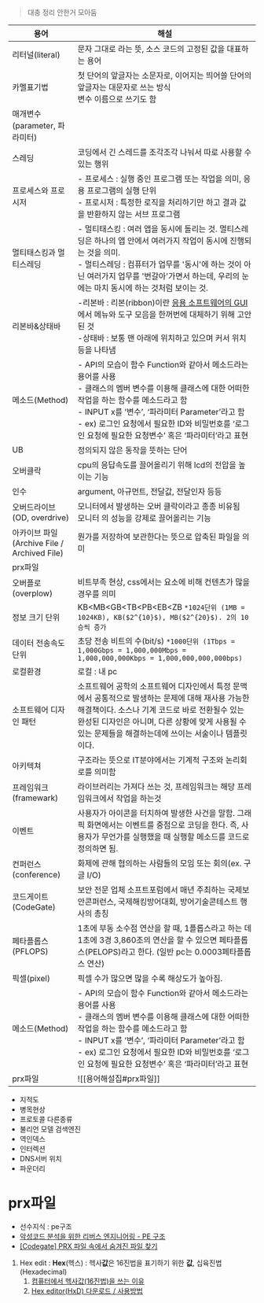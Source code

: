 
> 대충 정리 안한거 모아둠 


| 용어                                             | 해설                                                                                                                                                                                                                                                                                                                              |
| ------------------------------------------------ | --------------------------------------------------------------------------------------------------------------------------------------------------------------------------------------------------------------------------------------------------------------------------------------------------------------------------------- |
| 리터널<wbr>(literal)                             | 문자 그대로 라는 뜻, 소스 코드의 고정된 값을 대표하는 용어                                                                                                                                                                                                                                                                        |
| 카멜표기법                                       | 첫 단어의 앞글자는 소문자로, 이어지는 띄어쓸 단어의 앞글자는 대문자로 쓰는 방식 <br> 변수 이름으로 쓰기도 함                                                                                                                                                                                                                      |
| 매개변수<wbr>(parameter, 파라미터)               |                                                                                                                                                                                                                                                                                                                                   |
| 스레딩                                           | 코딩에서 긴 스레드를 조각조각 나눠서 따로 사용할 수 있는 행위                                                                                                                                                                                                                                                                     |
| 프로세스와 프로시저                              | - 프로세스 : 실행 중인 프로그램 또는 작업을 의미, 응용 프로그램의 실행 단위 <br>- 프로시저 : 특정한 로직을 처리하기만 하고 결과 값을 반환하지 않는 서브 프로그램                                                                                                                                                                  |
| 멀티태스킹과 멀티스레딩                          | - 멀티태스킹 : 여러 앱을 동시에 돌리는 것. 멀티스레딩은 하나의 앱 안에서 여러가지 작업이 동시에 진행되는 것을 의미.   <br> - 멀티스레딩 : 컴퓨터가 업무를 '동시'에 하는 것이 아닌 여러가지 업무를 '번갈아'가면서 하는데, 우리의 눈에는 마치 동시에 하는 것처럼 보이는 것.                                                         |
| 리본바&상태바                                    | -리본바 : 리본(ribbon)이란 [응용 소프트웨어의 GUI](https://ko.wikipedia.org/wiki/%EC%9D%91%EC%9A%A9_%EC%86%8C%ED%94%84%ED%8A%B8%EC%9B%A8%EC%96%B4)에서 메뉴와 도구 모음을 한꺼번에 대체하기 위해 고안된 것  <br>-상태바 : 보통 맨 아래에 위치하고 있으며 커서 위치 등을 나타냄                                                    |
| 메소드<wbr>(Method)                              | - API의 모습이 함수 Function와 같아서 메소드라는 용어를 사용 <br>- 클래스의 멤버 변수를 이용해 클래스에 대한 어떠한 작업을 하는 함수를 메소드라고 함      <br> - INPUT x를 ’변수’, ‘파라미터 Parameter’라고 함          <br>- ex) 로그인 요청에서 필요한 ID와 비밀번호를 ‘로그인 요청에 필요한 요청변수’ 혹은 ‘파라미터’라고 표현 |
| UB                                               | 정의되지 않은 동작을 뜻하는 단어                                                                                                                                                                                                                                                                                                  |
| 오버클락                                         | cpu의 응답속도를 끌어올리기 위해 lcd의 전압을 높이는 기능                                                                                                                                                                                                                                                                         |
| 인수                                             | argument, 아규먼트, 전달값, 전달인자 등등                                                                                                                                                                                                                                                                                         |
| 오버드라이브<wbr>(OD, overdrive)                 | 모니터에서 발생하는 오버 클락이라고 종종 비유됨<br>모니터 의 성능을 강제로 끌어올리는 기능                                                                                                                                                                                                                                        |
| 아카이브 파일<wbr>(Archive File / Archived File) | 뭔가를 저장하여 보관한다는 뜻으로 압축된 파일을 의미                                                                                                                                                                                                                                                                              |
| prx파일                                          |                                                                                                                                                                                                                                                                                                                                   |
| 오버플로<wbr>(overplow)                          | 비트부족 현상, css에서는 요소에 비해 컨텐츠가 많을 경우를 의미                                                                                                                                                                                                                                                                    |
| 정보 크기 단위                                   | KB<MB<GB<TB<PB<EB<ZB `*1024단위 (1MB = 1024KB), KB($2^{10}$), MB($2^{20}$). 2의 10승씩 증가`                                                                                                                                                                                                                                      |
| 데이터 전송속도 단위                             | 초당 전송 비트의 수(bit/s) `*1000단위 (1Tbps = 1,000Gbps = 1,000,000Mbps = 1,000,000,000Kbps = 1,000,000,000,000bps)`                                                                                                                                                                                                             |
| 로컬환경                                         | 로컬 : 내 pc                                                                                                                                                                                                                                                                                                                      |
| 소프트웨어 디자인 패턴                           | 소프트웨어 공학의 소프트웨어 디자인에서 특정 문맥에서 공통적으로 발생하는 문제에 대해 재사용 가능한 해결책이다. 소스나 기계 코드로 바로 전환될수 있는 완성된 디자인은 아니며, 다른 상황에 맞게 사용될 수 있는 문제들을 해결하는데에 쓰이는 서술이나 템플릿이다.                                                                   |
| 아키텍쳐                                         | 구조라는 뜻으로 IT분야에서는 기계적 구조와 논리회로를 의미함                                                                                                                                                                                                                                                                      |
| 프레임워크 (framewark)                           | 라이브러리는 가져다 쓰는 것, 프레임워크는 해당 프레임워크에서 작업을 하는것                                                                                                                                                                                                                                                       |
| 이벤트                                           | 사용자가 아이콘을 터치하여 발생한 사건을 말함. 그래픽 화면에서는 이벤트를 중점으로 코딩을 한다. 즉, 사용자가 무언가를 실행했을 때 실행할 메소드를 코드로 정의하면 됨.                                                                                                                                                             |
| 컨퍼런스(conference)                             | 화제에 관해 협의하는 사람들의 모임 또는 회의(ex. 구글 I/O)                                                                                                                                                                                                                                                                        |
| 코드게이트(CodeGate)                             | 보안 전문 업체 소프트포럼에서 매년 주최하는 국제보안콘퍼런스, 국제해킹방어대회, 방어기술콘테스트 행사의 총칭                                                                                                                                                                                                                      |
| 페타플롭스(PFLOPS)                               | 1초에 부동 소수점 연산을 할 때, 1플롭스라고 하는 데 1초에 3경 3,860조의 연산을 할 수 있으면 페타플롭스(PELOPS)라고 한다. (일반 pc는 0.0003페타플롭스 연산)                                                                                                                                                                        |
| 픽셀(pixel)                                      | 픽셀 수가 많으면 많을 수록 해상도가 높아짐.                                                                                                                                                                                                                                                                                       |
| 메소드(Method)                                   | - API의 모습이 함수 Function와 같아서 메소드라는 용어를 사용<br>- 클래스의 멤버 변수를 이용해 클래스에 대한 어떠한 작업을 하는 함수를 메소드라고 함<br> - INPUT x를 ’변수’, ‘파라미터 Parameter’라고 함<br>- ex) 로그인 요청에서 필요한 ID와 비밀번호를 ‘로그인 요청에 필요한 요청변수’ 혹은 ‘파라미터’라고 표현                  |
| prx파일	                                                 |![[용어해설집#prx파일]]                                                                                                                                                                                                                                                                                                                                   |


- 지적도
- 병목현상
- 프로토콜 다른종류
- 불리언 모델 검색엔진
- 역인덱스
- 인터렉션
- DNS서버 위치
- 파운더리




# prx파일
- 선수지식 : pe구조
- [악성코드 분석을 위한 리버스 엔지니어링 - PE 구조](https://jmoon.co.kr/130)
- [[Codegate] PRX 파일 속에서 숨겨진 파일 찾기](https://modesty101.tistory.com/60)
1.  Hex edit : **Hex**(헥스) : 헥사**값**은 16진법을 표기하기 위한 **값**, 십육진법 (Hexadecimal)
	1. [컴퓨터에서 헥사값(16진법)을 쓰는 이유](https://m.blog.naver.com/conquer6022/221796667321)
	2. [Hex editor(HxD) 다운로드 / 사용방법](https://jmoon.co.kr/82)
